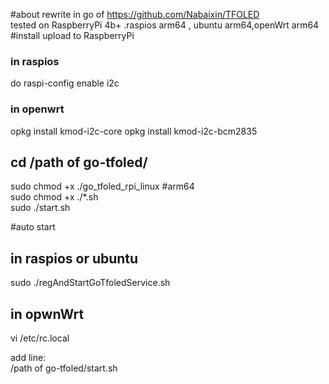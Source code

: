 #about
rewrite in go of https://github.com/Nabaixin/TFOLED  
tested on RaspberryPi 4b+ .raspios arm64 , ubuntu arm64,openWrt arm64
#install 
upload to RaspberryPi
### in raspios
do raspi-config enable i2c
### in openwrt
opkg install kmod-i2c-core
opkg install kmod-i2c-bcm2835

## cd /path of go-tfoled/  
sudo chmod +x ./go_tfoled_rpi_linux #arm64  
sudo chmod +x ./*.sh  
sudo ./start.sh


#auto start
## in raspios or ubuntu
sudo ./regAndStartGoTfoledService.sh

## in opwnWrt

vi /etc/rc.local

add line:  
/path of go-tfoled/start.sh
